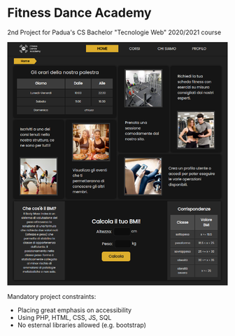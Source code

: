 # Fitness Dance Academy
2nd Project for Padua's CS Bachelor "Tecnologie Web" 2020/2021 course

![FDA Homepage screenshot](https://github.com/mmatteo23/fitness-dance-academy/blob/main/screenshots/homepage.png)

Mandatory project constraints:
<ul>
    <li>Placing great emphasis on accessibility</li>
    <li>Using PHP, HTML, CSS, JS, SQL</li>
    <li>No esternal libraries allowed (e.g. bootstrap)</li>
</ul>
